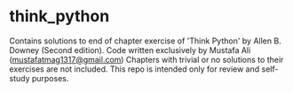 # think_python
Contains solutions to end of chapter exercise of 'Think Python'  by Allen B. Downey (Second edition).
Code written exclusively by Mustafa Ali (mustafatmag1317@gmail.com)
Chapters with trivial or no solutions to their exercises are not included.
This repo is intended only for review and self-study purposes.
